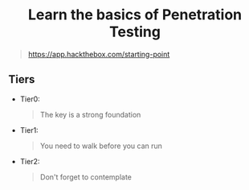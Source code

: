 <h1 align="center">Learn the basics of Penetration Testing</h1>

> https://app.hackthebox.com/starting-point

## Tiers

- Tier0: 
    > The key is a strong foundation
- Tier1: 
    > You need to walk before you can run
- Tier2: 
    > Don't forget to contemplate 
